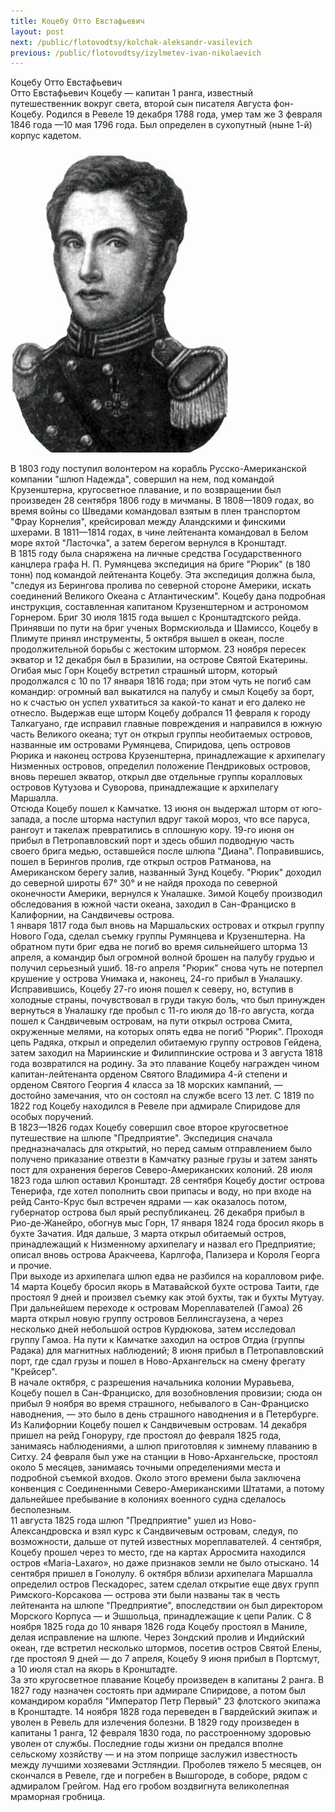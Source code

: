 ```yaml
---
title: Коцебу Отто Евстафьевич
layout: post
next: /public/flotovodtsy/kolchak-aleksandr-vasilevich
previous: /public/flotovodtsy/izylmetev-ivan-nikolaevich
---
```


Коцебу Отто Евстафьевич  
Отто Евстафьевич Коцебу — капитан 1 ранга, известный путешественник вокруг света, второй сын писателя Августа фон-Коцебу. Родился в Ревеле 19 декабря 1788 года, умер там же 3 февраля 1846 года —10 мая 1796 года. Был определен в сухопутный (ныне 1-й) корпус кадетом.   
  

![](/assets/img/kocebu_otto.gif)  

  
В 1803 году поступил волонтером на корабль Русско-Американской компании "шлюп Надежда", совершил на нем, под командой Крузенштерна, кругосветное плавание, и по возвращении был произведен 28 сентября 1806 году в мичманы. В 1808—1809 годах, во время войны со Шведами командовал взятым в плен транспортом "Фрау Корнелия", крейсировал между Аландскими и финскими шхерами. В 1811—1814 годах, в чине лейтенанта командовал в Белом море яхтой "Ласточка", а затем берегом вернулся в Кронштадт.  
В 1815 году была снаряжена на личные средства Государственного канцлера графа Н. П. Румянцева экспедиция на бриге "Рюрик" (в 180 тонн) под командой лейтенанта Коцебу. Эта экспедиция должна была, "следуя из Берингова пролива по северной стороне Америки, искать соединений Великого Океана с Атлантическим". Коцебу дана подробная инструкция, составленная капитаном Крузенштерном и астрономом Горнером. Бриг 30 июля 1815 года вышел с Кронштадтского рейда. Принявши по пути на бриг ученых Вормскиольда и Шамиссо, Коцебу в Плимуте принял инструменты, 5 октября вышел в океан, после продолжительной борьбы с жестоким штормом. 23 ноября пересек экватор и 12 декабря был в Бразилии, на острове Святой Екатерины.  
Огибая мыс Горн Коцебу встретил страшный шторм, который продолжался с 10 по 17 января 1816 года; при этом чуть не погиб сам командир: огромный вал выкатился на палубу и смыл Коцебу за борт, но к счастью он успел ухватиться за какой-то канат и его далеко не отнесло. Выдержав еще шторм Коцебу добрался 11 февраля к городу Талкагуано, где исправил главные повреждения и направился в южную часть Великого океана; тут он открыл группы необитаемых островов, названные им островами Румянцева, Спиридова, цепь островов Рюрика и наконец острова Крузенштерна, принадлежащие к архипелагу Низменных островов, определил положение Пендриковых островов, вновь перешел экватор, открыл две отдельные группы коралловых островов Кутузова и Суворова, принадлежащие к архипелагу Маршалла.   
Отсюда Коцебу пошел к Камчатке. 13 июня он выдержал шторм от юго-запада, а после шторма наступил вдруг такой мороз, что все паруса, рангоут и такелаж превратились в сплошную кору. 19-го июня он прибыл в Петропавловский порт и здесь обшил подводную часть своего брига медью, оставшейся после шлюпа "Диана". Поправившись, пошел в Берингов пролив, где открыл остров Ратманова, на Американском берегу залив, названный Зунд Коцебу. "Рюрик" доходил до северной широты 67° 30° и не найдя прохода по северной оконечности Америки, вернулся к Уналашке. Зимой Коцебу производил обследования в южной части океана, заходил в Сан-Франциско в Калифорнии, на Сандвичевы острова.   
1 января 1817 года был вновь на Маршальских островах и открыл группу Нового Года, сделал съемку группы Румянцева и Крузенштерна. На обратном пути бриг едва не погиб во время сильнейшего шторма 13 апреля, а командир был огромной волной брошен на палубу грудью и получил серьезный ушиб. 18-го апреля "Рюрик" снова чуть не потерпел крушение у острова Унимака и, наконец, 24-го прибыл в Уналашку. Исправившись, Коцебу 27-го июня пошел к северу, но, вступив в холодные страны, почувствовал в груди такую боль, что был принужден вернуться в Уналашку где пробыл с 11-го июля до 18-го августа, когда пошел к Сандвичевым островам, на пути открыл острова Смита, окруженные мелями, на которых опять едва не погиб "Рюрик". Проходя цепь Радяка, открыл и определил обитаемую группу островов Гейдена, затем заходил на Мариинские и Филиппинские острова и 3 августа 1818 года возвратился на родину. За это плавание Коцебу награжден чином капитан-лейтенанта орденом Святого Владимира 4-й степени и орденом Святого Георгия 4 класса за 18 морских кампаний, — достойно замечания, что он состоял на службе всего 13 лет. С 1819 по 1822 год Коцебу находился в Ревеле при адмирале Спиридове для особых поручений.  
В 1823—1826 годах Коцебу совершил свое второе кругосветное путешествие на шлюпе "Предприятие". Экспедиция сначала предназначалась для открытий, но перед самым отправлением было получено приказание отвезти в Камчатку разные грузы и затем занять пост для охранения берегов Северо-Американских колоний. 28 июля 1823 года шлюп оставил Кронштадт. 28 сентября Коцебу достиг острова Тенерифа, где хотел пополнить свои припасы и воду, но при входе на рейд Санто-Крус был встречен ядрами — как оказалось потом, губернатор острова был ярый республиканец. 26 декабря прибыл в Рио-де-Жанейро, обогнув мыс Горн, 17 января 1824 года бросил якорь в бухте Зачатия. Идя дальше, 3 марта открыл обитаемый остров, принадлежащий к Низменному архипелагу и назвал его Предприятие; описал вновь острова Аракчеева, Карлгофа, Пализера и Короля Георга и прочие.   
При выходе из архипелага шлюп едва не разбился на коралловом рифе. 14 марта Коцебу бросил якорь в Матавайской бухте острова Таити, где простоял 9 дней и произвел съемку как этой бухты, так и бухты Мутуау. При дальнейшем переходе к островам Мореплавателей (Гамоа) 26 марта открыл новую группу островов Беллинсгаузена, а через несколько дней небольшой остров Курдюкова, затем исследовал группу Гамоа. На пути к Камчатке заходил на остров Отдиа (группы Радака) для магнитных наблюдений; 8 июня прибыл в Петропавловский порт, где сдал грузы и пошел в Ново-Архангельск на смену фрегату "Крейсер".  
В начале октября, с разрешения начальника колонии Муравьева, Коцебу пошел в Сан-Франциско, для возобновления провизии; сюда он прибыл 9 ноября во время страшного, небывалого в Сан-Франциско наводнения, — это было в день страшного наводнения и в Петербурге. Из Калифорнии Коцебу пошел к Сандвичевым островам. 14 декабря пришел на рейд Гоноруру, где простоял до февраля 1825 года, занимаясь наблюдениями, а шлюп приготовляя к зимнему плаванию в Ситху. 24 февраля был уже на станции в Ново-Архангельске, простоял около 5 месяцев, занимаясь точными определениями места и подробной съемкой входов. Около этого времени была заключена конвенция с Соединенными Северо-Американскими Штатами, а потому дальнейшее пребывание в колониях военного судна сделалось бесполезным.   
11 августа 1825 года шлюп "Предприятие" ушел из Ново-Александровска и взял курс к Сандвичевым островам, следуя, по возможности, дальше от путей известных мореплавателей. 4 сентября, Коцебу прошел через то место, где на картах Арросмита находился остров «Maria-Laxaro», но даже признаков земли не было отыскано. 14 сентября пришел в Гонолулу. 6 октября вблизи архипелага Маршалла определил остров Пескадорес, затем сделал открытие еще двух групп Римского-Корсакова — острова эти были названы так в честь лейтенанта на шлюпе "Предприятие", впоследствии он был директором Морского Корпуса — и Эшшольца, принадлежащие к цепи Ралик. С 8 ноября 1825 года до 10 января 1826 года Коцебу простоял в Маниле, делая исправление на шлюпе. Через Зондский пролив и Индийский океан, где встретил несколько штормов, посетив остров Святой Елены, где простоял 9 дней — до 7 апреля, Коцебу 9 июня прибыл в Портсмут, а 10 июля стал на якорь в Кронштадте.  
За это кругосветное плавание Коцебу произведен в капитаны 2 ранга. В 1827 году назначен состоять при адмирале Спиридове, а потом был командиром корабля "Император Петр Первый" 23 флотского экипажа в Кронштадте. 14 ноября 1828 года переведен в Гвардейский экипаж и уволен в Ревель для излечения болезни. В 1829 году произведен в капитаны 1 ранга, 12 февраля 1830 года, по расстроенному здоровью уволен от службы. Последние годы жизни он предался вполне сельскому хозяйству — и на этом поприще заслужил известность между лучшими хозяевами Эстляндии. Проболев тяжело 5 месяцев, он скончался в Ревеле, где и погребен в Вышгороде, в соборе, рядом с адмиралом Грейгом. Над его гробом воздвигнута великолепная мраморная гробница.  
 